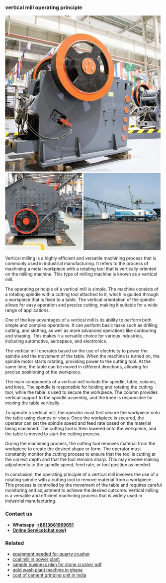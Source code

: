 <h3>vertical mill operating principle</h3><img src='1708309039.jpg' alt=''><p>Vertical milling is a highly efficient and versatile machining process that is commonly used in industrial manufacturing. It refers to the process of machining a metal workpiece with a rotating tool that is vertically oriented on the milling machine. This type of milling machine is known as a vertical mill.</p><p>The operating principle of a vertical mill is simple. The machine consists of a rotating spindle with a cutting tool attached to it, which is guided through a workpiece that is fixed to a table. The vertical orientation of the spindle allows for easy operation and precise cutting, making it suitable for a wide range of applications.</p><p>One of the key advantages of a vertical mill is its ability to perform both simple and complex operations. It can perform basic tasks such as drilling, cutting, and slotting, as well as more advanced operations like contouring and shaping. This makes it a versatile choice for various industries, including automotive, aerospace, and electronics.</p><p>The vertical mill operates based on the use of electricity to power the spindle and the movement of the table. When the machine is turned on, the spindle motor starts rotating, providing power to the cutting tool. At the same time, the table can be moved in different directions, allowing for precise positioning of the workpiece.</p><p>The main components of a vertical mill include the spindle, table, column, and knee. The spindle is responsible for holding and rotating the cutting tool, while the table is used to secure the workpiece. The column provides vertical support to the spindle assembly, and the knee is responsible for moving the table vertically.</p><p>To operate a vertical mill, the operator must first secure the workpiece onto the table using clamps or vises. Once the workpiece is secured, the operator can set the spindle speed and feed rate based on the material being machined. The cutting tool is then lowered onto the workpiece, and the table is moved to start the cutting process.</p><p>During the machining process, the cutting tool removes material from the workpiece to create the desired shape or form. The operator must constantly monitor the cutting process to ensure that the tool is cutting at the correct depth and that the tool remains sharp. This may involve making adjustments to the spindle speed, feed rate, or tool position as needed.</p><p>In conclusion, the operating principle of a vertical mill involves the use of a rotating spindle with a cutting tool to remove material from a workpiece. This process is controlled by the movement of the table and requires careful monitoring and adjustment to achieve the desired outcome. Vertical milling is a versatile and efficient machining process that is widely used in industrial manufacturing.</p><h3>Contact us</h3><ul><li><strong>Whatsapp:&nbsp;<a href="https://wa.me/8613661969651">+8613661969651</a></strong></li><li><a href="https://swt.shibang-china.com/?git&amp;zhl&amp;vertical mill operating principle"><strong>Online Service(chat now)</strong></a></li></ul><h3>Related</h3><ul><li><a href='equipment needed for quarry crusher.md'>equipment needed for quarry crusher</a></li><li><a href='coal mill in power plant.md'>coal mill in power plant</a></li><li><a href='sample business plan for stone crusher pdf.md'>sample business plan for stone crusher pdf</a></li><li><a href='gold wash plant machine in ghana.md'>gold wash plant machine in ghana</a></li><li><a href='cost of cement grinding unit in india.md'>cost of cement grinding unit in india</a></li></ul>